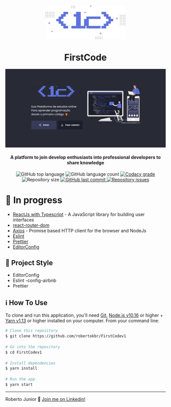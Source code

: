 <h1 align="center">
  <img src="https://github.com/robertokbr/FirstCodev1/blob/master/src/assets/images/logo.svg" width="250px" /><br>
  <br>
 FirstCode
</h1>
 <img alt="Leading" src="https://github.com/robertokbr/FirstCodev1/blob/master/.Github/home.png">
<h4 align="center">
A platform to join develop enthusiasts into professional developers to share knowledge
</h4>
<p align="center">
  <img alt="GitHub top language" src="https://img.shields.io/github/languages/top/robertokbr/FirstCodev1.svg">

  <img alt="GitHub language count" src="https://img.shields.io/github/languages/count/robertokbr/FirstCodev1.svg">

  <a href="https://www.codacy.com/app/robertokbr/FirstCodev1?utm_source=github.com&amp;utm_medium=referral&amp;utm_content=robertokbr/FirstCodev1&amp;utm_campaign=Badge_Grade">
    <img alt="Codacy grade" src="https://img.shields.io/codacy/grade/1b577a07dda843aba09f4bc55d1af8fc.svg">
  </a>

  <img alt="Repository size" src="https://img.shields.io/github/repo-size/robertokbr/FirstCodev1.svg">
  <a href="https://github.com/robertokbr/FirstCodev1/commits/master">
    <img alt="GitHub last commit" src="https://img.shields.io/github/last-commit/robertokbr/FirstCodev1.svg">
  </a>

  <a href="https://github.com/robertokbr/FirstCodev1/issues">
    <img alt="Repository issues" src="https://img.shields.io/github/issues/robertokbr/FirstCodev1.svg">
  </a>
</p>

# 🚧 In progress

- [ReactJs with Typescript](https://reactjs.org) - A JavaScript library for building user interfaces
- [react-router-dom]()
- [Axios](https://github.com/axios/axios) - Promise based HTTP client for the browser and NodeJs
- [Eslint]()
- [Prettier]()
- [EditorConfig]()

## 🎈 Project Style

* EditorConfig
* Eslint -config-airbnb
* Prettier

## :information_source: How To Use

To clone and run this application, you'll need [Git](https://git-scm.com), [Node.js v10.16][nodejs] or higher + [Yarn v1.13][yarn] or higher installed on your computer. From your command line:

```bash
# Clone this repository
$ git clone https://github.com/robertokbr/FirstCodev1

# Go into the repository
$ cd FirstCodev1

# Install dependencies
$ yarn install

# Run the app
$ yarn start
```
---

Roberto Junior :wave: [Join me on Linkedin!](https://www.linkedin.com/in/robertojrcdc/)

[nodejs]: https://nodejs.org/
[yarn]: https://yarnpkg.com/
[vc]: https://code.visualstudio.com/
[vceditconfig]: https://marketplace.visualstudio.com/items?itemName=EditorConfig.EditorConfig
[vceslint]: https://marketplace.visualstudio.com/items?itemName=dbaeumer.vscode-eslint
